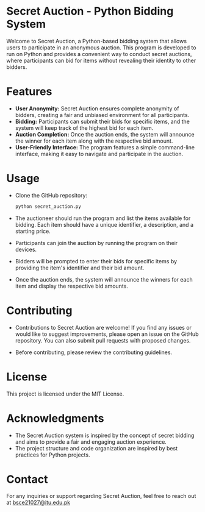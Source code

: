 # Secret Auction - Python Bidding System
Welcome to Secret Auction, a Python-based bidding system that allows users to participate in an anonymous auction. This program is developed to run on Python and provides a convenient way to conduct secret auctions, where participants can bid for items without revealing their identity to other bidders.

# Features
- **User Anonymity:** Secret Auction ensures complete anonymity of bidders, creating a fair and unbiased environment for all participants.
- **Bidding:** Participants can submit their bids for specific items, and the system will keep track of the highest bid for each item.
- **Auction Completion:** Once the auction ends, the system will announce the winner for each item along with the respective bid amount.
- **User-Friendly Interface:** The program features a simple command-line interface, making it easy to navigate and participate in the auction.
 
# Usage

- Clone the GitHub repository:
  ```python
  python secret_auction.py
  ```

- The auctioneer should run the program and list the items available for bidding. Each item should have a unique identifier, a description, and a starting price.

- Participants can join the auction by running the program on their devices.

 - Bidders will be prompted to enter their bids for specific items by providing the item's identifier and their bid amount.

- Once the auction ends, the system will announce the winners for each item and display the respective bid amounts.

# Contributing
- Contributions to Secret Auction are welcome! If you find any issues or would like to suggest improvements, please open an issue on the GitHub repository. You can also submit pull requests with proposed changes.

- Before contributing, please review the contributing guidelines.

# License
This project is licensed under the MIT License.

# Acknowledgments
- The Secret Auction system is inspired by the concept of secret bidding and aims to provide a fair and engaging auction experience.
- The project structure and code organization are inspired by best practices for Python projects.

# Contact
For any inquiries or support regarding Secret Auction, feel free to reach out at bsce21027@itu.edu.pk
